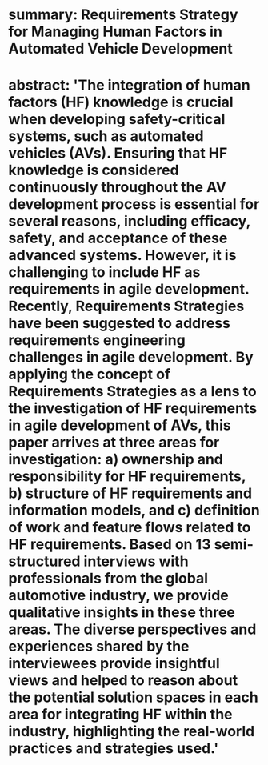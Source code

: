 # summary: Requirements Strategy for Managing Human Factors in Automated Vehicle Development
#  abstract: 'The integration of human factors (HF) knowledge is crucial when developing safety-critical systems, such as automated vehicles (AVs). Ensuring that HF knowledge is considered continuously throughout the AV development process is essential for several reasons, including efficacy, safety, and acceptance of these advanced systems. However, it is challenging to include HF as requirements in agile development. Recently, Requirements Strategies have been suggested to address requirements engineering challenges in agile development. By applying the concept of Requirements Strategies as a lens to the investigation of HF requirements in agile development of AVs, this paper arrives at three areas for investigation: a) ownership and responsibility for HF requirements, b) structure of HF requirements and information models, and c) definition of work and feature flows related to HF requirements. Based on 13 semi-structured interviews with professionals from the global automotive industry, we provide qualitative insights in these three areas. The diverse perspectives and experiences shared by the interviewees provide insightful views and helped to reason about the potential solution spaces in each area for integrating HF within the industry, highlighting the real-world practices and strategies used.'
